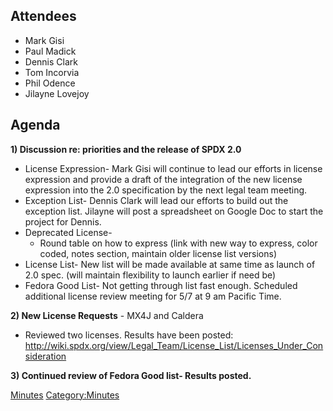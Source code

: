 ## Attendees

  - Mark Gisi
  - Paul Madick
  - Dennis Clark
  - Tom Incorvia
  - Phil Odence
  - Jilayne Lovejoy

## Agenda

**1) Discussion re: priorities and the release of SPDX 2.0**

  - License Expression- Mark Gisi will continue to lead our efforts in
    license expression and provide a draft of the integration of the new
    license expression into the 2.0 specification by the next legal team
    meeting.
  - Exception List- Dennis Clark will lead our efforts to build out the
    exception list. Jilayne will post a spreadsheet on Google Doc to
    start the project for Dennis.
  - Deprecated License-
      - Round table on how to express (link with new way to express,
        color coded, notes section, maintain older license list
        versions)
  - License List- New list will be made available at same time as launch
    of 2.0 spec. (will maintain flexibility to launch earlier if need
    be)
  - Fedora Good List- Not getting through list fast enough. Scheduled
    additional license review meeting for 5/7 at 9 am Pacific Time.

**2) New License Requests** - MX4J and Caldera

  - Reviewed two licenses. Results have been posted:
    <http://wiki.spdx.org/view/Legal_Team/License_List/Licenses_Under_Consideration>

**3) Continued review of Fedora Good list- Results posted.**

[Minutes](Category:Legal "wikilink")
[Category:Minutes](Category:Minutes "wikilink")
